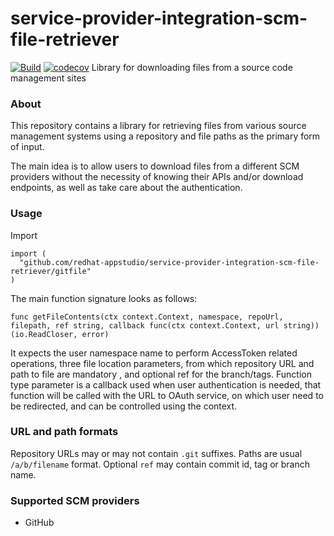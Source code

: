 # service-provider-integration-scm-file-retriever
[![Build](https://github.com/redhat-appstudio/service-provider-integration-scm-file-retriever/actions/workflows/build.yml/badge.svg?branch=main&event=push)](https://github.com/redhat-appstudio/service-provider-integration-scm-file-retriever/actions/workflows/build.yml)
[![codecov](https://codecov.io/gh/redhat-appstudio/service-provider-integration-scm-file-retriever/branch/main/graph/badge.svg?token=MiQMw3V0wG)](https://codecov.io/gh/redhat-appstudio/service-provider-integration-scm-file-retriever)
Library for downloading files from a source code management sites

### About

This repository contains a library for retrieving files from various source management systems using a repository and file paths as the primary form of input.

The main idea is to allow users to download files from a different SCM providers without the necessity of knowing their APIs and/or download endpoints,
as well as take care about the authentication.

### Usage

Import 

```
import (
  "github.com/redhat-appstudio/service-provider-integration-scm-file-retriever/gitfile"
)
```


The main function signature looks as follows:  

```
func getFileContents(ctx context.Context, namespace, repoUrl, filepath, ref string, callback func(ctx context.Context, url string)) (io.ReadCloser, error) 
```
It expects the user namespace name to perform AccessToken related operations, three file location parameters, from which repository URL and path to file are mandatory , and optional ref for the branch/tags.
Function type parameter is a callback used when user authentication is needed, that function will be called with the URL to OAuth service, on which user need to be redirected, and can be controlled using the context.

### URL and path formats
Repository URLs may or may not contain `.git` suffixes. Paths are usual `/a/b/filename` format. Optional `ref` may
contain commit id, tag or branch name.

### Supported SCM providers

 - GitHub
